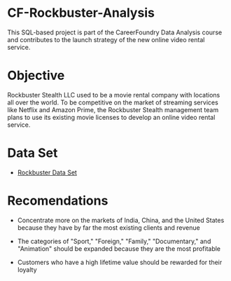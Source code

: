 # CF-Rockbuster-Analysis
This SQL-based project is part of the CareerFoundry Data Analysis course and contributes to the launch strategy of the new online video rental service.

# Objective
Rockbuster Stealth LLC used to be a movie rental company with locations all over the world. To be competitive on the market of streaming services like Netflix and Amazon Prime, the Rockbuster Stealth management team plans to use its existing movie licenses to develop an online video rental service.

# Data Set
- [Rockbuster Data Set](http://www.postgresqltutorial.com/wp-content/uploads/2019/05/dvdrental.zip)

# Recomendations
 - Concentrate more on the markets of India, China, and the United States because they have by far the most existing clients and revenue
 
 - The categories of "Sport," "Foreign," "Family," "Documentary," and "Animation" should be expanded because they are the most profitable
  
 - Customers who have a high lifetime value should be rewarded for their loyalty
